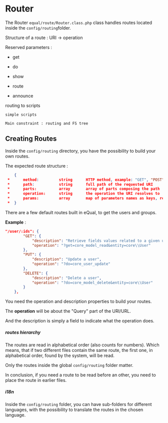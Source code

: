 # Router 

The Router `equal/route/Router.class.php` class handles routes located inside the `config/routing`folder.

Structure of a route  :	URI -> operation

Reserved parameters :

- get

- do

- show

- route

- announce

  

routing to scripts

	simple scripts 
	
	Main constraint : routing and FS tree



## Creating Routes

Inside the `config/routing` directory, you have the possibility to build your own routes. 

The expected route structure :

```json
	{
 *      method:         string      HTTP method, example: "GET", "POST", "PUT", "DELETE"
 *      path:           string      full path of the requested URI
 *      parts:          array       array of parts composing the path
 *      operation:      string      the operation the URI resolves to 
 *      params:         array       map of parameters names as keys, related to their values
 *  }
```



There are a few default routes built in eQual, to get the users and groups.

**Example**  : 

```JSON
"/user/:ids": {
        "GET": {
            "description": "Retrieve fields values related to a given user",
            "operation": "?get=core_model_read&entity=core\\User"
        },
        "PUT": {
            "description": "Update a user",
            "operation": "?do=core_user_update"
        },
        "DELETE": {
            "description": "Delete a user",
            "operation": "?do=core_model_delete&entity=core\\User"
        }
    },
```

You need the operation and description properties to build your routes. 

The **operation** will be about the "Query" part of the URI/URL. 

And the description is simply a field to indicate what the operation does.

##### routes hierarchy

The routes are read in alphabetical order (also counts for numbers). Which means, that if two different files contain the same route, the first one, in alphabetical order, found by the system, will be read.

Only the routes inside the global `config/routing` folder matter. 

In conclusion, if you need a route to be read before an other, you need to place the route in earlier files.

##### i18n

Inside the `config/routing` folder, you can have sub-folders for different languages, with the possibility to translate the routes in the chosen language.
